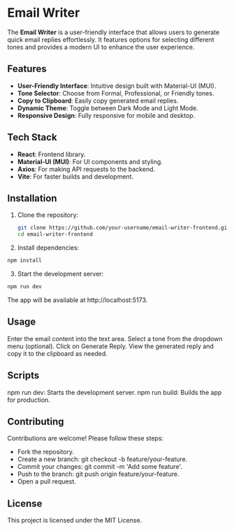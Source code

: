 # Email Writer

The **Email Writer** is a user-friendly interface that allows users to generate quick email replies effortlessly. It features options for selecting different tones and provides a modern UI to enhance the user experience.

## Features

- **User-Friendly Interface**: Intuitive design built with Material-UI (MUI).
- **Tone Selector**: Choose from Formal, Professional, or Friendly tones.
- **Copy to Clipboard**: Easily copy generated email replies.
- **Dynamic Theme**: Toggle between Dark Mode and Light Mode.
- **Responsive Design**: Fully responsive for mobile and desktop.

## Tech Stack

- **React**: Frontend library.
- **Material-UI (MUI)**: For UI components and styling.
- **Axios**: For making API requests to the backend.
- **Vite**: For faster builds and development.

## Installation

1. Clone the repository:
   ```bash
   git clone https://github.com/your-username/email-writer-frontend.git
   cd email-writer-frontend
   ```

2. Install dependencies:

```bash
npm install
```

3. Start the development server:

```bash
npm run dev
```

The app will be available at http://localhost:5173.

## Usage
Enter the email content into the text area.
Select a tone from the dropdown menu (optional).
Click on Generate Reply.
View the generated reply and copy it to the clipboard as needed.

## Scripts
npm run dev: Starts the development server.
npm run build: Builds the app for production.

## Contributing
Contributions are welcome! Please follow these steps:

- Fork the repository.
- Create a new branch: git checkout -b feature/your-feature.
- Commit your changes: git commit -m 'Add some feature'.
- Push to the branch: git push origin feature/your-feature.
- Open a pull request.

## License
This project is licensed under the MIT License.
